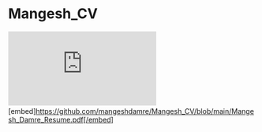# Mangesh_CV
![CV](https://github.com/mangeshdamre/Mangesh_CV/blob/main/Mangesh_Damre_Resume.pdf "MD_CV")
[embed]https://github.com/mangeshdamre/Mangesh_CV/blob/main/Mangesh_Damre_Resume.pdf[/embed]
